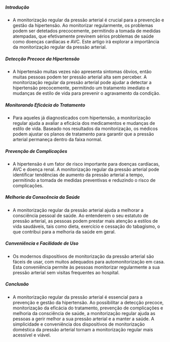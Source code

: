 ##### Introdução
* A monitorização regular da pressão arterial é crucial para a prevenção e gestão da hipertensão. Ao monitorizar regularmente, os problemas podem ser detetados precocemente, permitindo a tomada de medidas atempadas, que efetivamente previnem sérios problemas de saúde como doenças cardíacas e AVC. Este artigo irá explorar a importância da monitorização regular da pressão arterial.

##### Detecção Precoce da Hipertensão
* A hipertensão muitas vezes não apresenta sintomas óbvios, então muitas pessoas podem ter pressão arterial alta sem perceber. A monitorização regular da pressão arterial pode ajudar a detectar a hipertensão precocemente, permitindo um tratamento imediato e mudanças de estilo de vida para prevenir o agravamento da condição.

##### Monitorando Eficácia do Tratamento
* Para aqueles já diagnosticados com hipertensão, a monitorização regular ajuda a avaliar a eficácia dos medicamentos e mudanças de estilo de vida. Baseado nos resultados da monitorização, os médicos podem ajustar os planos de tratamento para garantir que a pressão arterial permaneça dentro da faixa normal.

##### Prevenção de Complicações
* A hipertensão é um fator de risco importante para doenças cardíacas, AVC e doença renal. A monitorização regular da pressão arterial pode identificar tendências de aumento da pressão arterial a tempo, permitindo a tomada de medidas preventivas e reduzindo o risco de complicações.

##### Melhoria da Conscência da Saúde
* A monitorização regular da pressão arterial ajuda a melhorar a consciência pessoal de saúde. Ao entenderem o seu estatuto de pressão arterial, as pessoas podem prestar mais atenção a estilos de vida saudáveis, tais como dieta, exercício e cessação do tabagismo, o que contribui para a melhoria da saúde em geral.

##### Conveniência e Facilidade de Uso
* Os modernos dispositivos de monitorização da pressão arterial são fáceis de usar, com muitos adequados para automonitorização em casa. Esta conveniência permite às pessoas monitorizar regularmente a sua pressão arterial sem visitas frequentes ao hospital.

##### Conclusão
* A monitorização regular da pressão arterial é essencial para a prevenção e gestão da hipertensão. Ao possibilitar a detecção precoce, monitorização da eficácia do tratamento, prevenção de complicações e melhoria da consciência de saúde, a monitorização regular ajuda as pessoas a gerir melhor a sua pressão arterial e a manter a saúde. A simplicidade e conveniência dos dispositivos de monitorização doméstica da pressão arterial tornam a monitorização regular mais acessível e viável.